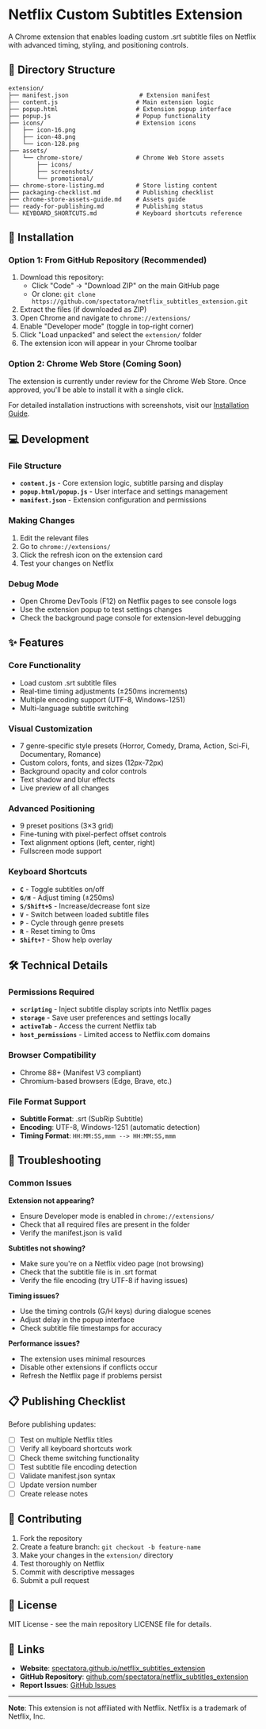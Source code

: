 # Netflix Custom Subtitles Extension

A Chrome extension that enables loading custom .srt subtitle files on Netflix with advanced timing, styling, and positioning controls.

## 📂 Directory Structure

```
extension/
├── manifest.json                    # Extension manifest
├── content.js                      # Main extension logic  
├── popup.html                      # Extension popup interface
├── popup.js                        # Popup functionality
├── icons/                          # Extension icons
│   ├── icon-16.png
│   ├── icon-48.png
│   └── icon-128.png
├── assets/
│   └── chrome-store/               # Chrome Web Store assets
│       ├── icons/
│       ├── screenshots/
│       └── promotional/
├── chrome-store-listing.md         # Store listing content
├── packaging-checklist.md          # Publishing checklist
├── chrome-store-assets-guide.md    # Assets guide
├── ready-for-publishing.md         # Publishing status
└── KEYBOARD_SHORTCUTS.md           # Keyboard shortcuts reference
```

## 🚀 Installation

### Option 1: From GitHub Repository (Recommended)
1. Download this repository:
   - Click "Code" → "Download ZIP" on the main GitHub page
   - Or clone: `git clone https://github.com/spectatora/netflix_subtitles_extension.git`
2. Extract the files (if downloaded as ZIP)
3. Open Chrome and navigate to `chrome://extensions/`
4. Enable "Developer mode" (toggle in top-right corner)
5. Click "Load unpacked" and select the `extension/` folder
6. The extension icon will appear in your Chrome toolbar

### Option 2: Chrome Web Store (Coming Soon)
The extension is currently under review for the Chrome Web Store. Once approved, you'll be able to install it with a single click.

For detailed installation instructions with screenshots, visit our [Installation Guide](https://spectatora.github.io/netflix_subtitles_extension/installation-guide/).

## 💻 Development

### File Structure
- **`content.js`** - Core extension logic, subtitle parsing and display
- **`popup.html/popup.js`** - User interface and settings management
- **`manifest.json`** - Extension configuration and permissions

### Making Changes
1. Edit the relevant files
2. Go to `chrome://extensions/`
3. Click the refresh icon on the extension card
4. Test your changes on Netflix

### Debug Mode
- Open Chrome DevTools (F12) on Netflix pages to see console logs
- Use the extension popup to test settings changes
- Check the background page console for extension-level debugging

## ✨ Features

### Core Functionality
- Load custom .srt subtitle files
- Real-time timing adjustments (±250ms increments)
- Multiple encoding support (UTF-8, Windows-1251)
- Multi-language subtitle switching

### Visual Customization
- 7 genre-specific style presets (Horror, Comedy, Drama, Action, Sci-Fi, Documentary, Romance)
- Custom colors, fonts, and sizes (12px-72px)
- Background opacity and color controls
- Text shadow and blur effects
- Live preview of all changes

### Advanced Positioning
- 9 preset positions (3×3 grid)
- Fine-tuning with pixel-perfect offset controls
- Text alignment options (left, center, right)
- Fullscreen mode support

### Keyboard Shortcuts
- **`C`** - Toggle subtitles on/off
- **`G/H`** - Adjust timing (±250ms)
- **`S/Shift+S`** - Increase/decrease font size
- **`V`** - Switch between loaded subtitle files
- **`P`** - Cycle through genre presets
- **`R`** - Reset timing to 0ms
- **`Shift+?`** - Show help overlay

## 🛠️ Technical Details

### Permissions Required
- **`scripting`** - Inject subtitle display scripts into Netflix pages
- **`storage`** - Save user preferences and settings locally
- **`activeTab`** - Access the current Netflix tab
- **`host_permissions`** - Limited access to Netflix.com domains

### Browser Compatibility
- Chrome 88+ (Manifest V3 compliant)
- Chromium-based browsers (Edge, Brave, etc.)

### File Format Support
- **Subtitle Format**: .srt (SubRip Subtitle)
- **Encoding**: UTF-8, Windows-1251 (automatic detection)
- **Timing Format**: `HH:MM:SS,mmm --> HH:MM:SS,mmm`

## 🔧 Troubleshooting

### Common Issues

**Extension not appearing?**
- Ensure Developer mode is enabled in `chrome://extensions/`
- Check that all required files are present in the folder
- Verify the manifest.json is valid

**Subtitles not showing?**
- Make sure you're on a Netflix video page (not browsing)
- Check that the subtitle file is in .srt format
- Verify the file encoding (try UTF-8 if having issues)

**Timing issues?**
- Use the timing controls (G/H keys) during dialogue scenes
- Adjust delay in the popup interface
- Check subtitle file timestamps for accuracy

**Performance issues?**
- The extension uses minimal resources
- Disable other extensions if conflicts occur
- Refresh the Netflix page if problems persist

## 📋 Publishing Checklist

Before publishing updates:
- [ ] Test on multiple Netflix titles
- [ ] Verify all keyboard shortcuts work
- [ ] Check theme switching functionality
- [ ] Test subtitle file encoding detection
- [ ] Validate manifest.json syntax
- [ ] Update version number
- [ ] Create release notes

## 🤝 Contributing

1. Fork the repository
2. Create a feature branch: `git checkout -b feature-name`
3. Make your changes in the `extension/` directory
4. Test thoroughly on Netflix
5. Commit with descriptive messages
6. Submit a pull request

## 📄 License

MIT License - see the main repository LICENSE file for details.

## 🔗 Links

- **Website**: [spectatora.github.io/netflix_subtitles_extension](https://spectatora.github.io/netflix_subtitles_extension)
- **GitHub Repository**: [github.com/spectatora/netflix_subtitles_extension](https://github.com/spectatora/netflix_subtitles_extension)
- **Report Issues**: [GitHub Issues](https://github.com/spectatora/netflix_subtitles_extension/issues)

---

**Note**: This extension is not affiliated with Netflix. Netflix is a trademark of Netflix, Inc. 